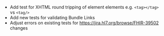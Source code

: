 * Add test for XHTML round tripping of element elements e.g. ```<tag></tag>``` vs ```<tag/>```
* Add new tests for validating Bundle Links
* Adjust errors on existing tests for https://jira.hl7.org/browse/FHIR-39502 changes